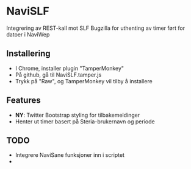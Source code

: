 NaviSLF
=========

Integrering av REST-kall mot SLF Bugzilla for uthenting av timer ført for datoer i NaviWep

Installering
------------
* I Chrome, installer plugin "TamperMonkey"
* På github, gå til NaviSLF.tamper.js
* Trykk på "Raw", og TamperMonkey vil tilby å installere

Features
--------
* **NY**: Twitter Bootstrap styling for tilbakemeldinger
* Henter ut timer basert på Steria-brukernavn og periode

TODO
----
* Integrere NaviSane funksjoner inn i scriptet
* 
